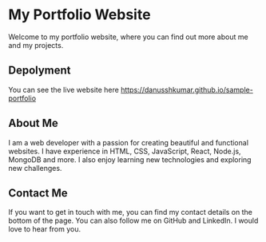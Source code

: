 
# My Portfolio Website

Welcome to my portfolio website, where you can find out more about me and my projects. 

## Depolyment 

  You can see the live website here https://danusshkumar.github.io/sample-portfolio

## About Me

I am a web developer with a passion for creating beautiful and functional websites. I have experience in HTML, CSS, JavaScript, React, Node.js, MongoDB and more. I also enjoy learning new technologies and exploring new challenges.


## Contact Me

If you want to get in touch with me, you can find my contact details on the bottom of the page. You can also follow me on GitHub and LinkedIn. I would love to hear from you.

